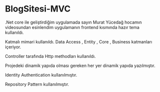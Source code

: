 # BlogSitesi-MVC
.Net core ile geliştirdiğim uygulamada sayın Murat Yücedağ hocamın videosundan esinlendim uygulamanın frontend kısmında hazır tema kullanıldı.

Katmalı mimari kullanıldı. Data Access , Entity , Core , Business katmanları içeriyor.

Controller tarafında Http methodları kullanıldı.

Projedeki dinamik yapıda olması gereken her yer dinamik yapıda yazılmıştır.

 Identity Authentication kullanılmıştır. 
 
 Repository Pattern kullanılmıştır.
 
 
